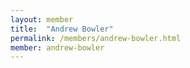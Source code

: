 ```yaml
---
layout: member
title:  "Andrew Bowler"
permalink: /members/andrew-bowler.html
member: andrew-bowler
---
```

